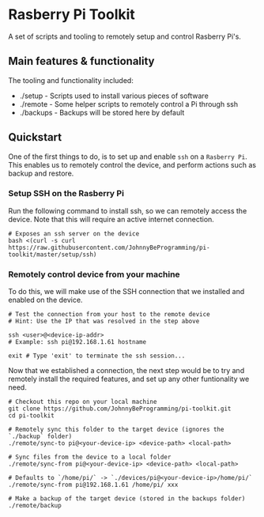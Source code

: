 # Rasberry Pi Toolkit

A set of scripts and tooling to remotely setup and control Rasberry Pi's.

## Main features & functionality

The tooling and functionality included:

- ./setup - Scripts used to install various pieces of software
- ./remote - Some helper scripts to remotely control a Pi through ssh
- ./backups - Backups will be stored here by default

## Quickstart

One of the first things to do, is to set up and enable `ssh` on a `Rasberry Pi`.
This enables us to remotely control the device, and perform actions such as
backup and restore.

### Setup SSH on the Rasberry Pi

Run the following command to install ssh, so we can remotely access the device.
Note that this will require an active internet connection.

```
# Exposes an ssh server on the device
bash <(curl -s curl https://raw.githubusercontent.com/JohnnyBeProgramming/pi-toolkit/master/setup/ssh)
```

### Remotely control device from your machine

To do this, we will make use of the SSH connection that we installed and enabled
on the device.

```
# Test the connection from your host to the remote device
# Hint: Use the IP that was resolved in the step above

ssh <user>@<device-ip-addr>
# Example: ssh pi@192.168.1.61 hostname

exit # Type 'exit' to terminate the ssh session...
```

Now that we established a connection, the next step would be to try and remotely 
install the required features, and set up any other funtionality we need.

```
# Checkout this repo on your local machine
git clone https://github.com/JohnnyBeProgramming/pi-toolkit.git
cd pi-toolkit

# Remotely sync this folder to the target device (ignores the `./backup` folder)
./remote/sync-to pi@<your-device-ip> <device-path> <local-path>

# Sync files from the device to a local folder
./remote/sync-from pi@<your-device-ip> <device-path> <local-path>

# Defaults to `/home/pi/` -> `./devices/pi@<your-device-ip>/home/pi/`
./remote/sync-from pi@192.168.1.61 /home/pi/ xxx

# Make a backup of the target device (stored in the backups folder)
./remote/backup

```